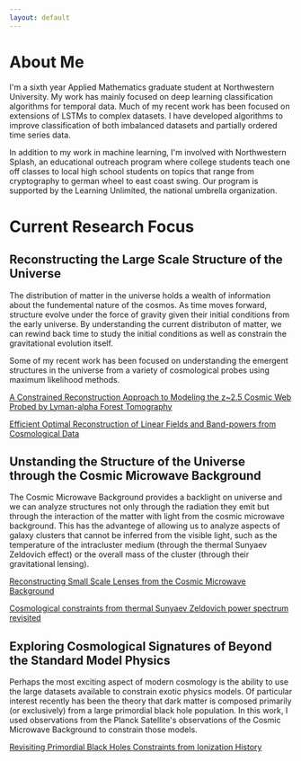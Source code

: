 ```yaml
---
layout: default
---
```



# About Me

I'm a sixth year Applied Mathematics graduate student at Northwestern University. My work has mainly focused on deep learning classification algorithms for temporal data. Much of my recent work has been focused on extensions of LSTMs to complex datasets. I have developed algorithms to improve classification of both imbalanced datasets and partially ordered time series data. 

In addition to my work in machine learning, I'm involved with Northwestern Splash, an educational outreach program where college students teach one off classes to local high school students on topics that range from cryptography to german wheel to east coast swing. Our program is supported by the Learning Unlimited, the national umbrella organization. 

# Current Research Focus

## Reconstructing the Large Scale Structure of the Universe

The distribution of matter in the universe holds a wealth of information about the fundemental nature of the cosmos. As time moves forward, structure evolve under the force of gravity given their initial conditions from the early universe. By understanding the current distributon of matter, we can rewind back time to study the initial conditions as well as constrain the gravitational evolution itself. 

Some of my recent work has been focused on understanding the emergent structures in the universe from a variety of cosmological probes using maximum likelihood methods.

[A Constrained Reconstruction Approach to Modeling the z~2.5 Cosmic Web Probed by Lyman-alpha Forest Tomography](https://arxiv.org/abs/1903.09049)

[Efficient Optimal Reconstruction of Linear Fields and Band-powers from Cosmological Data](https://arxiv.org/abs/1810.00503)


## Unstanding the Structure of the Universe through the Cosmic Microwave Background

The Cosmic Microwave Background provides a backlight on universe and we can analyze structures not only through the radiation they emit but through the interaction of the matter with light from the cosmic microwave background. This has the advantege of allowing us to analyze aspects of galaxy clusters that cannot be inferred from the visible light, such as the temperature of the intracluster medium (through the thermal Sunyaev Zeldovich effect) or the overall mass of the cluster (through their gravitational lensing).

[Reconstructing Small Scale Lenses from the Cosmic Microwave Background](https://arxiv.org/abs/1710.10236)

[Cosmological constraints from thermal Sunyaev Zeldovich power spectrum revisited](https://arxiv.org/abs/1609.01850)


## Exploring Cosmological Signatures of Beyond the Standard Model Physics

Perhaps the most exciting aspect of modern cosmology is the ability to use the large datasets available to constrain exotic physics models. Of particular interest recently has been the theory that dark matter is composed primarily (or exclusively) from a large primordial black hole population. In this work, I used observations from the Planck Satellite's observations of the Cosmic Microwave Background to constrain those models.

[Revisiting Primordial Black Holes Constraints from Ionization History](https://arxiv.org/abs/1612.07264)

